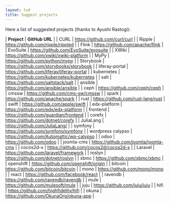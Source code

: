 ```yaml
---
layout: tud
title: Suggest projects
---
```


Here a list of suggested projects (thanks to Ayushi Rastogi):

| **Project** | **GitHub URL** |
| CURL | https://github.com/curl/curl |
| Ripple | https://github.com/ripple/rippled |
| Flink | https://github.com/apache/flink |
| EvoSuite | https://github.com/EvoSuite/evosuite |
| XWiki | https://github.com/xwiki/xwiki-platform |
| MyPy | https://github.com/python/mypy |
| Storybook | https://github.com/storybooks/storybook |
| liferay-portal | https://github.com/liferay/liferay-portal |
| kubernetes | https://github.com/kubernetes/kubernetes |
| salt | https://github.com/saltstack/salt |
| ansible | https://github.com/ansible/ansible |
| ceph | https://github.com/ceph/ceph |
| cmssw | https://github.com/cms-sw/cmssw |
| spark | https://github.com/apache/spark |
| rust | https://github.com/rust-lang/rust |
| swift | https://github.com/apple/swift |
| edx-platform | https://github.com/edx/edx-platform |
| frontend | https://github.com/guardian/frontend |
| corefx | https://github.com/dotnet/corefx |
| JuliaLang | https://github.com/JuliaLang/ |
| symfony | https://github.com/symfony/symfony |
| wordpress calypso | https://github.com/Automattic/wp-calypso |
| odoo | https://github.com/odoo  |
| joomla-cms | https://github.com/joomla/joomla-cms |
| cocos2d-x | https://github.com/cocos2d/cocos2d-x |
| Laravel | https://github.com/laravel/framework |
| roslyn | https://github.com/dotnet/roslyn |
| xbmc | https://github.com/xbmc/xbmc |
| openshift | https://github.com/openshift/origin |
| bitcoin | https://github.com/bitcoin/bitcoin |
| mono | https://github.com/mono/mono |
| react | https://github.com/facebook/react |
| ravendb | https://github.com/ravendb/ravendb |
| mule | https://github.com/mulesoft/mule |
| juju | https://github.com/juju/juju |
| hifi | https://github.com/highfidelity/hifi |
| okuna | https://github.com/OkunaOrg/okuna-app |
